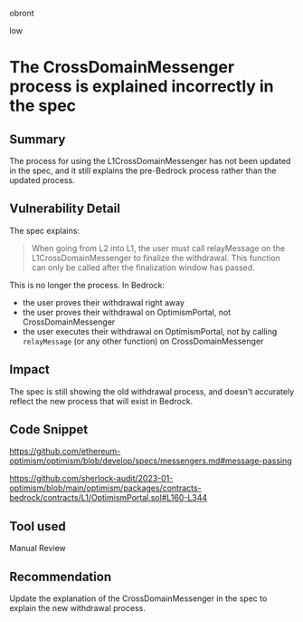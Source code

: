 obront

low

# The CrossDomainMessenger process is explained incorrectly in the spec

## Summary

The process for using the L1CrossDomainMessenger has not been updated in the spec, and it still explains the pre-Bedrock process rather than the updated process.

## Vulnerability Detail

The spec explains:

> When going from L2 into L1, the user must call relayMessage on the L1CrossDomainMessenger to finalize the withdrawal. This function can only be called after the finalization window has passed.

This is no longer the process. In Bedrock:
- the user proves their withdrawal right away
- the user proves their withdrawal on OptimismPortal, not CrossDomainMessenger
- the user executes their withdrawal on OptimismPortal, not by calling `relayMessage` (or any other function) on CrossDomainMessenger

## Impact

The spec is still showing the old withdrawal process, and doesn't accurately reflect the new process that will exist in Bedrock.

## Code Snippet

https://github.com/ethereum-optimism/optimism/blob/develop/specs/messengers.md#message-passing

https://github.com/sherlock-audit/2023-01-optimism/blob/main/optimism/packages/contracts-bedrock/contracts/L1/OptimismPortal.sol#L160-L344

## Tool used

Manual Review

## Recommendation

Update the explanation of the CrossDomainMessenger in the spec to explain the new withdrawal process.